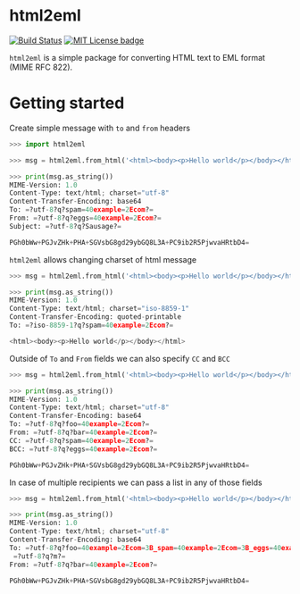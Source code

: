 # html2eml
[![Build Status](https://travis-ci.com/gaijinx/html2eml.svg?branch=master)](https://travis-ci.com/gaijinx/html2eml)
[![MIT License badge](https://img.shields.io/badge/license-MIT-green.svg)](https://github.com/gaijinx/html2eml/blob/master/LICENSE)

`html2eml` is a simple package for converting HTML text to EML format (MIME RFC 822).

# Getting started

Create simple message with `to` and `from` headers
```python
>>> import html2eml

>>> msg = html2eml.from_html('<html><body><p>Hello world</p></body></html>', to='spam@example.com', from_='eggs@example.com', subject='Sausage')

>>> print(msg.as_string())
MIME-Version: 1.0
Content-Type: text/html; charset="utf-8"
Content-Transfer-Encoding: base64
To: =?utf-8?q?spam=40example=2Ecom?=
From: =?utf-8?q?eggs=40example=2Ecom?=
Subject: =?utf-8?q?Sausage?=

PGh0bWw+PGJvZHk+PHA+SGVsbG8gd29ybGQ8L3A+PC9ib2R5PjwvaHRtbD4=
```

`html2eml` allows changing charset of html message
```python
>>> msg = html2eml.from_html('<html><body><p>Hello world</p></body></html>', charset='ISO-8859-1', to='spam@example.com')

>>> print(msg.as_string())
MIME-Version: 1.0
Content-Type: text/html; charset="iso-8859-1"
Content-Transfer-Encoding: quoted-printable
To: =?iso-8859-1?q?spam=40example=2Ecom?=

<html><body><p>Hello world</p></body></html>
```

Outside of `To` and `From` fields we can also specify `CC` and `BCC`
```python
>>> msg = html2eml.from_html('<html><body><p>Hello world</p></body></html>', to='foo@example.com', from_='bar@example.com', cc='spam@example.com', bcc='eggs@example.com')

>>> print(msg.as_string())
MIME-Version: 1.0
Content-Type: text/html; charset="utf-8"
Content-Transfer-Encoding: base64
To: =?utf-8?q?foo=40example=2Ecom?=
From: =?utf-8?q?bar=40example=2Ecom?=
CC: =?utf-8?q?spam=40example=2Ecom?=
BCC: =?utf-8?q?eggs=40example=2Ecom?=

PGh0bWw+PGJvZHk+PHA+SGVsbG8gd29ybGQ8L3A+PC9ib2R5PjwvaHRtbD4=
```

In case of multiple recipients we can pass a list in any of those fields
```python
>>> msg = html2eml.from_html('<html><body><p>Hello world</p></body></html>', to=['foo@example.com', 'spam@example.com', 'eggs@example.com'], from_='bar@example.com')

>>> print(msg.as_string())
MIME-Version: 1.0
Content-Type: text/html; charset="utf-8"
Content-Transfer-Encoding: base64
To: =?utf-8?q?foo=40example=2Ecom=3B_spam=40example=2Ecom=3B_eggs=40example=2Eco?=
 =?utf-8?q?m?=
From: =?utf-8?q?bar=40example=2Ecom?=

PGh0bWw+PGJvZHk+PHA+SGVsbG8gd29ybGQ8L3A+PC9ib2R5PjwvaHRtbD4=
```
